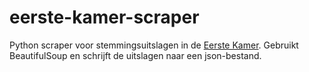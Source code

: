 # eerste-kamer-scraper
Python scraper voor stemmingsuitslagen in de [Eerste Kamer](https://www.eerstekamer.nl/stemmingen_per_vergaderdag). Gebruikt BeautifulSoup en schrijft de uitslagen naar een json-bestand.
